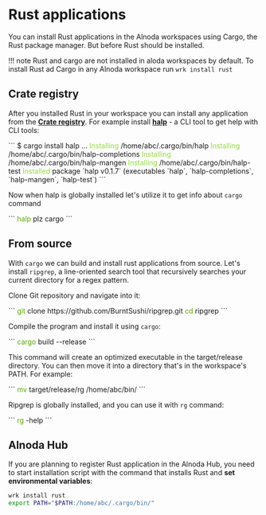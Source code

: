 # Rust applications 

You can install Rust applications in the Alnoda workspaces using Cargo, the Rust package manager. But before Rust 
should be installed. 

!!! note 
    Rust and cargo are not installed in aloda workspaces by default. To install Rust ad Cargo in any Alnoda workspace run `wrk install rust`

## Crate registry

After you installed Rust in your workspace you can install any application from the [__Crate registry__](https://crates.io/). 
For example install [__halp__](https://crates.io/crates/halp) - a CLI tool to get help with CLI tools: 

<div class="termy">
```
$ cargo install halp 
...
<font color="#93DA41">Installing</font> /home/abc/.cargo/bin/halp
  <font color="#93DA41">Installing</font> /home/abc/.cargo/bin/halp-completions
  <font color="#93DA41">Installing</font> /home/abc/.cargo/bin/halp-mangen
  <font color="#93DA41">Installing</font> /home/abc/.cargo/bin/halp-test
   <font color="#93DA41">Installed</font> package `halp v0.1.7` (executables `halp`, `halp-completions`, `halp-mangen`, `halp-test`)
```
</div>

Now when halp is globally installed let's utilize it to get info about `cargo` command 

<div class="termy">
```
<font color="#5EA702">halp</font> plz cargo
```
</div>

## From source

With `cargo` we can build and install rust applications from source. Let's install `ripgrep`, a line-oriented 
search tool that recursively searches your current directory for a regex pattern.

Clone Git repository and navigate into it:

<div class="termy">
```
<font color="#5EA702">git</font> clone https://github.com/BurntSushi/ripgrep.git
<font color="#5EA702">cd</font> ripgrep
```
</div>

Compile the program and install it using `cargo`:

<div class="termy">
```
<font color="#5EA702">cargo</font> build --release
```
</div>

This command will create an optimized executable in the target/release directory. You can then move it into a directory that's 
in the workspace's PATH. For example:

<div class="termy">
```
<font color="#5EA702">mv</font> target/release/rg /home/abc/bin/
```
</div>

Ripgrep is globally installed, and you can use it with `rg` command:

<div class="termy">
```
<font color="#5EA702">rg</font> -help
```
</div>

## Alnoda Hub 

If you are planning to register Rust application in the Alnoda Hub, you need to start installation script with 
the command that installs Rust and __set environmental variables__: 

```bash
wrk install rust
export PATH="$PATH:/home/abc/.cargo/bin/"
```